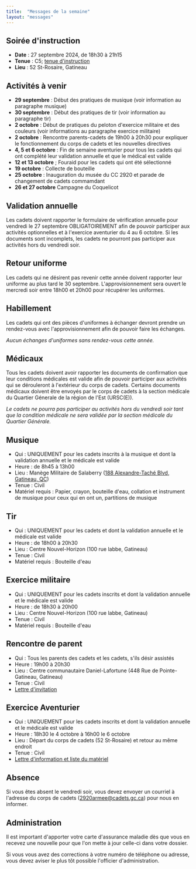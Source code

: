 ```yaml
---
title:  "Messages de la semaine"
layout: "messages"
---
```

 
## Soirée d'instruction  

- **Date** : 27 septembre 2024, de 18h30 à 21h15
- **Tenue** : C5; [tenue d'instruction](https://cc2920.ca/docs/ressources/guide_uniforme.v3.pdf)
- **Lieu** : 52 St-Rosaire, Gatineau
 
## Activités à venir

- **29 septembre** : Début des pratiques de musique (voir information au paragraphe musique)
- **30 septembre** : Début des pratiques de tir (voir information au paragraphe tir)
- **2 octobre** : Début de pratiques du peloton d'exercice militaire et des couleurs (voir informations au paragraphe exercice militaire)
- **2 octobre** : Rencontre parents-cadets de 19h00 à 20h30 pour expliquer le fonctionnement du corps de cadets et les nouvelles directives
- **4, 5 et 6 octobre** : Fin de semaine aventurier pour tous les cadets qui ont complété leur validation annuelle et que le médical est valide 
- **12 et 13 octobre** ; Fouraid pour les cadets qui ont été sélectionné
- **19 octobre** : Collecte de bouteille
- **25 octobre** : Inauguration du musée du CC 2920 et parade de changement de cadets commamdant
- **26 et 27 octobre** Campagne du Coquelicot

## Validation annuelle

Les cadets doivent rapporter le formulaire de vérification annuelle pour vendredi le 27 septembre OBLIGATOIREMENT afin de pouvoir participer aux activités optionnelles et à l'exercice aventurier du 4 au 6 octobre.
Si les documents sont incomplets, les cadets ne pourront pas participer aux activités hors du vendredi soir. 

## Retour uniforme

Les cadets qui ne désirent pas revenir cette année doivent rapporter leur uniforme au plus tard le 30 septembre. L'approvisionnement sera ouvert le mercredi soir entre 18h00 et 20h00 pour récupérer les uniformes.

## Habillement

Les cadets qui ont des pièces d'uniformes à échanger devront prendre un rendez-vous avec l'approvisionnement afin de pouvoir faire les échanges.

*Aucun échanges d'uniformes sans rendez-vous cette année.*

## Médicaux

Tous les cadets doivent avoir rapporter les documents de confirmation que leur conditions médicales est valide afin de pouvoir participer aux activités qui se dérouleront à l'extérieur du corps de cadets. Certains documents médicaux doivent être envoyés par le corps de cadets à la section médicale du Quartier Génerale de la région de l'Est (URSC(E)). 

*Le cadets ne pourra pas participer au activités hors du vendredi soir tant que la condition médicale ne sera validée par la section médicale du Quartier Générale.*

## Musique 

- Qui : UNIQUEMENT pour les cadets inscrits à la musique et dont la validation annuelle et le médicale est valide 
- Heure : de 8h45 à 13h00
- Lieu : Manège Militaire de Salaberry ([188 Alexandre-Taché Blvd, Gatineau, QC](https://maps.app.goo.gl/xhRk3PTpEHhdVocB9))
- Tenue : Civil
- Matériel requis : Papier, crayon, bouteille d'eau, collation et instrument de musique pour ceux qui en ont un, partitions de musique

## Tir

- Qui : UNIQUEMENT pour les cadets et dont la validation annuelle et le médicale est valide 
- Heure : de 18h00 à 20h30
- Lieu : Centre Nouvel-Horizon (100 rue labbe, Gatineau) 
- Tenue : Civil
- Matériel requis : Bouteille d'eau

## Exercice militaire

- Qui : UNIQUEMENT pour les cadets inscrits et dont la validation annuelle et le médicale est valide 
- Heure : de 18h30 à 20h00
- Lieu : Centre Nouvel-Horizon (100 rue labbe, Gatineau) 
- Tenue : Civil
- Matériel requis : Bouteille d'eau

## Rencontre de parent

- Qui : Tous les parents des cadets et les cadets, s'ils désir assistés
- Heure : 19h00 à 20h30
- Lieu : Centre communautaire Daniel-Lafortune (448 Rue de Pointe-Gatineau, Gatineau)
- Tenue : Civil
- [Lettre d'invitation](https://drive.google.com/file/d/1Inwj-_iqngMAuosnhDhbX2jJ38eCRxs0/view?usp=sharing)

## Exercice Aventurier

- Qui : UNIQUEMENT pour les cadets inscrits et dont la validation annuelle et le médicale est valide 
- Heure : 18h30 le 4 octobre à 16h00 le 6 octobre
- Lieu : Départ du corps de cadets (52 St-Rosaire) et retour au même endroit
- Tenue : Civil
- [Lettre d'information et liste du matériel](https://drive.google.com/file/d/1MqZHS0uYjU7aKeoeUDn21wnklUXizNFH/view?usp=sharing])


## Absence

Si vous êtes absent le vendredi soir, vous devez envoyer un courriel à l'adresse du corps de cadets (<2920armee@cadets.gc.ca>) pour nous en informer.

## Administration

Il est important d'apporter votre carte d'assurance maladie dès que vous en recevez une nouvelle pour que l'on mette à jour celle-ci dans votre dossier.

Si vous vous avez des corrections à votre numéro de téléphone ou adresse, vous devez aviser le plus tôt possible l'officier d'administration. 

